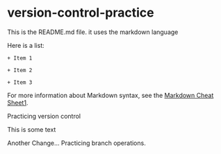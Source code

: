 # version-control-practice

This is the README.md file. it uses the markdown language

Here is a list:

    + Item 1

    + Item 2

    + Item 3

For more information about Markdown syntax, see the [Markdown Cheat Sheet1](https://www.markdownguide.org/cheat-sheet/).

Practicing version control

This is some text

Another Change... Practicing branch operations.